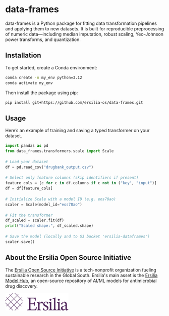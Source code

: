# data-frames
data-frames is a Python package for fitting data transformation pipelines and applying them to new datasets. It is built for reproducible preprocessing of numeric data—including median imputation, robust scaling, Yeo-Johnson power transforms, and quantization.

 ## Installation

 To get started, create a Conda environment:

```bash
conda create -n my_env python=3.12
conda activate my_env
```
Then install the package using pip:

```bash
pip install git+https://github.com/ersilia-os/data-frames.git
```

## Usage

Here’s an example of training and saving a typed transformer on your dataset.

```python
import pandas as pd
from data_frames.transformers.scale import Scale

# Load your dataset
df = pd.read_csv("drugbank_output.csv")

# Select only feature columns (skip identifiers if present)
feature_cols = [c for c in df.columns if c not in ("key", "input")]
df = df[feature_cols]

# Initialize Scale with a model ID (e.g. eos78ao)
scaler = Scale(model_id="eos78ao")

# Fit the transformer
df_scaled = scaler.fit(df)
print("Scaled shape:", df_scaled.shape)

# Save the model (locally and to S3 bucket 'ersilia-dataframes')
scaler.save()
```

## About the Ersilia Open Source Initiative

The [Ersilia Open Source Initiative](https://ersilia.io) is a tech-nonprofit organization fueling sustainable research in the Global South. Ersilia's main asset is the [Ersilia Model Hub](https://github.com/ersilia-os/ersilia), an open-source repository of AI/ML models for antimicrobial drug discovery.

![Ersilia Logo](assets/Ersilia_Brand.png)